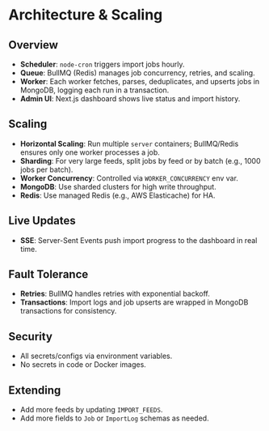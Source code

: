 # Architecture & Scaling

## Overview

- **Scheduler**: `node-cron` triggers import jobs hourly.
- **Queue**: BullMQ (Redis) manages job concurrency, retries, and scaling.
- **Worker**: Each worker fetches, parses, deduplicates, and upserts jobs in MongoDB, logging each run in a transaction.
- **Admin UI**: Next.js dashboard shows live status and import history.

## Scaling

- **Horizontal Scaling**: Run multiple `server` containers; BullMQ/Redis ensures only one worker processes a job.
- **Sharding**: For very large feeds, split jobs by feed or by batch (e.g., 1000 jobs per batch).
- **Worker Concurrency**: Controlled via `WORKER_CONCURRENCY` env var.
- **MongoDB**: Use sharded clusters for high write throughput.
- **Redis**: Use managed Redis (e.g., AWS Elasticache) for HA.

## Live Updates

- **SSE**: Server-Sent Events push import progress to the dashboard in real time.

## Fault Tolerance

- **Retries**: BullMQ handles retries with exponential backoff.
- **Transactions**: Import logs and job upserts are wrapped in MongoDB transactions for consistency.

## Security

- All secrets/configs via environment variables.
- No secrets in code or Docker images.

## Extending

- Add more feeds by updating `IMPORT_FEEDS`.
- Add more fields to `Job` or `ImportLog` schemas as needed.